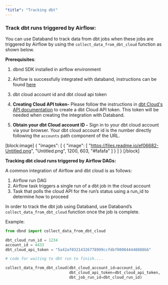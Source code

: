 ```yaml
---
"title": "Tracking dbt"
---
```

### Track dbt runs triggered by Airflow:

You can use Databand to track data from dbt jobs when these jobs are triggered by Airflow by using the `collect_data_from_dbt_cloud` function as shown below.


**Prerequisites**:
1. dbnd SDK installed in airflow environment
2. Airflow is successfully integrated with databand, instructions can be found [here](https://docs.databand.ai/docs/tracking-airflow-dags)
3. dbt cloud account id and dbt cloud api token

1. **Creating Cloud API token-** Please follow the instructions in [dbt Cloud's API documentation](https://docs.getdbt.com/dbt-cloud/api-v2#section/Authentication) to create a dbt Cloud API token. This token will be needed when creating the integration with Databand.
2. **Obtain your dbt Cloud account ID -**  Sign in to your dbt cloud account via your browser. Your dbt cloud account id is the number directly following the `accounts` path component of the URL.


[block:image]
{
  "images": [
    {
      "image": [
        "https://files.readme.io/ef06682-Untitled.png",
        "Untitled.png",
        1200,
        603,
        "#fafafa"
      ]
    }
  ]
}
[/block]

**Tracking dbt cloud runs triggered by Airflow DAGs:**

A common integration of Airflow and dbt cloud is as follows:

1. Airflow run DAG
2. Airflow task triggers a single run of a dbt job in the cloud account
3. Task that polls the cloud API for the run’s status using a run_id to determine how to proceed

In order to track the dbt job using Databand, use Databand’s `collect_data_from_dbt_cloud` function once the job is complete.

Example:
```python
from dbnd import collect_data_from_dbt_cloud

dbt_cloud_run_id = 1234
account_id = 4433
dbt_cloud_api_token = "5a42af03214326778999ccfdbf000044448888bb"

# code for waiting to dbt run to finish....

collect_data_from_dbt_cloud(dbt_cloud_account_id=account_id,
                            dbt_cloud_api_token=dbt_cloud_api_token,
                            dbt_job_run_id=dbt_cloud_run_id)
```
